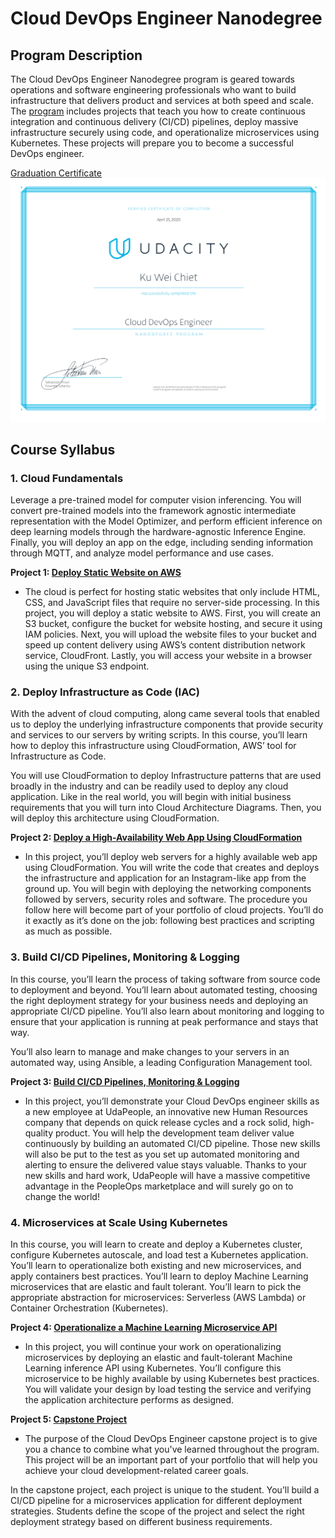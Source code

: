# Cloud DevOps Engineer Nanodegree  

## Program Description  
The Cloud DevOps Engineer Nanodegree program is geared towards operations and software engineering professionals who want to build infrastructure that delivers product and services at both speed and scale. The [program](https://www.udacity.com/course/cloud-dev-ops-nanodegree--nd9991) includes projects that teach you how to create continuous integration and continuous delivery (CI/CD) pipelines, deploy massive infrastructure securely using code, and operationalize microservices using Kubernetes. These projects will prepare you to become a successful DevOps engineer.  

[Graduation Certificate](https://confirm.udacity.com/5VHLFDHC)
<img src="./images/certificate.svg">


## Course Syllabus
### 1. **Cloud Fundamentals**  
Leverage a pre-trained model for computer vision inferencing. You will convert pre-trained models into the framework agnostic intermediate representation with the Model Optimizer, and perform efficient inference on deep learning models through the hardware-agnostic Inference Engine. Finally, you will deploy an app on the edge, including sending information through MQTT, and analyze model performance and use cases.

  **Project 1: [Deploy Static Website on AWS](./project_1)**
  * The cloud is perfect for hosting static websites that only include HTML, CSS, and JavaScript files that require no server-side processing. In this project, you will deploy a static website to AWS. First, you will create an S3 bucket, configure the bucket for website hosting, and secure it using IAM policies. Next, you will upload the website files to your bucket and speed up content delivery using AWS’s content distribution network service, CloudFront. Lastly, you will access your website in a browser using the unique S3 endpoint.

### 2. **Deploy Infrastructure as Code (IAC)**
With the advent of cloud computing, along came several tools that enabled us to deploy the underlying infrastructure components that provide security and services to our servers by writing scripts. In this course, you’ll learn how to deploy this infrastructure using CloudFormation, AWS’ tool for Infrastructure as Code.   

  You will use CloudFormation to deploy Infrastructure patterns that are used broadly in the industry and can be readily used to deploy any cloud application. Like in the real world, you will begin with initial business requirements that you will turn into Cloud Architecture Diagrams. Then, you will deploy this architecture using CloudFormation.  

**Project 2: [Deploy a High-Availability Web App Using CloudFormation](./project_2)**  
* In this project, you’ll deploy web servers for a highly available web app using CloudFormation. You will write the code that creates and deploys the infrastructure and application for an Instagram-like app from the ground up. You will begin with deploying the networking components followed by servers, security roles and software. The procedure you follow here will become part of your portfolio of cloud projects. You’ll do it exactly as it’s done on the job: following best practices and scripting as much as possible.  

### 3. **Build CI/CD Pipelines, Monitoring & Logging**  
In this course, you’ll learn the process of taking software from source code to deployment and beyond. You’ll learn about automated testing, choosing the right deployment strategy for your business needs and deploying an appropriate CI/CD pipeline. You’ll also learn about monitoring and logging to ensure that your application is running at peak performance and stays that way.  

  You’ll also learn to manage and make changes to your servers in an automated way, using Ansible, a leading Configuration Management tool.

**Project 3: [Build CI/CD Pipelines, Monitoring & Logging](./project_3)**  
  * In this project, you’ll demonstrate your Cloud DevOps engineer skills as a new employee at UdaPeople, an innovative new Human Resources company that depends on quick release cycles and a rock solid, high-quality product. You will help the development team deliver value continuously by building an automated CI/CD pipeline. Those new skills will also be put to the test as you set up automated monitoring and alerting to ensure the delivered value stays valuable. Thanks to your new skills and hard work, UdaPeople will have a massive competitive advantage in the PeopleOps marketplace and will surely go on to change the world!  

### 4. **Microservices at Scale Using Kubernetes**  
In this course, you will learn to create and deploy a Kubernetes cluster, configure Kubernetes autoscale, and load test a Kubernetes application. You’ll learn to operationalize both existing and new microservices, and apply containers best practices. You’ll learn to deploy Machine Learning microservices that are elastic and fault tolerant. You’ll learn to pick the appropriate abstraction for microservices: Serverless (AWS Lambda) or Container Orchestration (Kubernetes).  

  **Project 4: [Operationalize a Machine Learning Microservice API](./project_4)**  
  * In this project, you will continue your work on operationalizing microservices by deploying an elastic and fault-tolerant Machine Learning inference API using Kubernetes. You’ll configure this microservice to be highly available by using Kubernetes best practices. You will validate your design by load testing the service and verifying the application architecture performs as designed.  

**Project 5: [Capstone Project](./project_5)**  
  * The purpose of the Cloud DevOps Engineer capstone project is to give you a chance to combine what you've learned throughout the program. This project will be an important part of your portfolio that will help you achieve your cloud development-related career goals.  

  In the capstone project, each project is unique to the student. You’ll build a CI/CD pipeline for a microservices application for different deployment strategies. Students define the scope of the project and select the right deployment strategy based on different business requirements.
